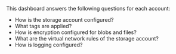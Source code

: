 This dashboard answers the following questions for each account:

- How is the storage account configured?
- What tags are applied?
- How is encryption configured for blobs and files?
- What are the virtual network rules of the storage account?
- How is logging configured?
